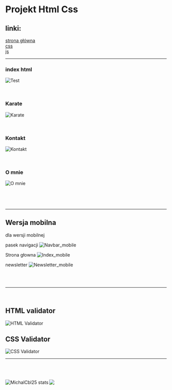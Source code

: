 # Projekt Html Css

## linki:

[strona główna](https://michalcbl25.github.io/Projekt/Index.html)<br/>
[css](https://michalcbl25.github.io/Projekt/style/styleNav.css)<br/>
[js](https://michalcbl25.github.io/Projekt/script/menu.js)<br/>

---

### index html

![Test](https://github.com/MichalCbl25/Projekt/blob/master/screenshot/Web_1.png)

<br />

### Karate

![Karate](https://github.com/MichalCbl25/Projekt/blob/master/screenshot/Karate.png)

<br/>

### Kontakt

![Kontakt](https://github.com/MichalCbl25/Projekt/blob/master/screenshot/Kontakt.png)

<br />

### O mnie

![O mnie](https://github.com/MichalCbl25/Projekt/blob/master/screenshot/O_mnie.png)

## <br/>

---

## Wersja mobilna

dla wersji mobilnej

pasek navigacji
![Navbar_mobile](https://github.com/MichalCbl25/Projekt/blob/master/screenshot/Nav_mobile.jpg)

Strona głowna
![Index_mobile](https://github.com/MichalCbl25/Projekt/blob/master/screenshot/Index_mobile.jpg)

newsletter
![Newsletter_mobile](https://github.com/MichalCbl25/Projekt/blob/master/screenshot/Newsletter_mobile.jpg)

<br/>
<br/>

---

<br/>

## HTML validator

![HTML Validator](https://github.com/MichalCbl25/Projekt/blob/master/screenshot/Html_val.png)

## CSS Validator

![CSS Validator](https://github.com/MichalCbl25/Projekt/blob/master/screenshot/CSS_Val.png)

---

<br />
<br/>
<br />

 <img align="left" alt="MichalCbl25 stats" src="https://github-readme-stats.vercel.app/api?username=MichalCbl25&show_icons=true&hide_border=true" />
<img src="https://github-readme-stats.vercel.app/api/top-langs/?username=MichalCbl25&layout=compact" />

